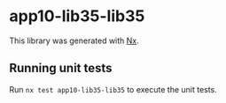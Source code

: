 # app10-lib35-lib35

This library was generated with [Nx](https://nx.dev).

## Running unit tests

Run `nx test app10-lib35-lib35` to execute the unit tests.
